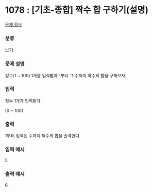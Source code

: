 # 1078 : [기초-종합] 짝수 합 구하기(설명)

[문제 링크](https://www.codeup.kr/problem.php?id=1078)

### 분류

보기

### 문제 설명

<p>정수(1 ~ 100) 1개를 입력받아 1부터 그 수까지 짝수의 합을 구해보자.</p>


### 입력

<p>정수 1개가 입력된다.</p>
<p>(0 ~ 100)</p>



### 출력

<p>1부터 입력된 수까지 짝수의 합을 출력한다.</p>


### 입력 예시

<p>5</p>

### 출력 예시

<p>6</p>
